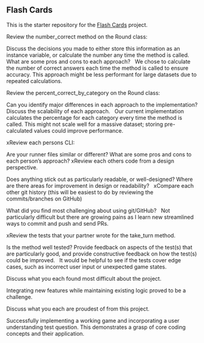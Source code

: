 ##  Flash Cards

This is the starter repository for the [Flash Cards](http://backend.turing.io/module1/projects/flashcards) project.


Review the number_correct method on the Round class:

Discuss the decisions you made to either store this information as an instance variable, or calculate the number any time the method is called.   
What are some pros and cons to each approach?   
We chose to calculate the number of correct answers each time the method is called to ensure accuracy. This approach might be less performant for large datasets due to repeated calculations.

Review the percent_correct_by_category on the Round class:

Can you identify major differences in each approach to the implementation?
Discuss the scalability of each approach.   
Our current implementation calculates the percentage for each category every time the method is called. This might not scale well for a massive dataset; storing pre-calculated values could improve performance.

xReview each persons CLI:

Are your runner files similar or different?
What are some pros and cons to each person’s approach?
xReview each others code from a design perspective.

Does anything stick out as particularly readable, or well-designed?
Where are there areas for improvement in design or readability?   
xCompare each other git history (this will be easiest to do by reviewing the commits/branches on GitHub)

What did you find most challenging about using git/GitHub?   
Not particularly difficult but there are growing pains as I learn new streamlined ways to commit and push and send PRs.

xReview the tests that your partner wrote for the take_turn method.

Is the method well tested?
Provide feedback on aspects of the test(s) that are particularly good, and provide constructive feedback on how the test(s) could be improved.   
It would be helpful to see if the tests cover edge cases, such as incorrect user input or unexpected game states.

Discuss what you each found most difficult about the project.

Integrating new features while maintaining existing logic proved to be a challenge.

Discuss what you each are proudest of from this project.

Successfully implementing a working game and incorporating a user understanding test question. This demonstrates a grasp of core coding concepts and their application.
